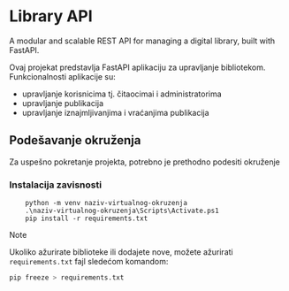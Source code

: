 # Library API
A modular and scalable REST API for managing a digital library, built with FastAPI.

Ovaj projekat predstavlja FastAPI aplikaciju za upravljanje bibliotekom. Funkcionalnosti aplikacije su: 
 - upravljanje korisnicima tj. čitaocimai i administratorima 
 - upravljanje publikacija
 - upravljanje iznajmljivanjima i vraćanjima publikacija

## Podešavanje okruženja
Za uspešno pokretanje projekta, potrebno je prethodno podesiti okruženje 
### Instalacija zavisnosti
```{python}
    python -m venv naziv-virtualnog-okruzenja
    .\naziv-virtualnog-okruzenja\Scripts\Activate.ps1
    pip install -r requirements.txt
```

> [!NOTE]  
> Ukoliko ažurirate biblioteke ili dodajete nove, možete ažurirati `requirements.txt` fajl sledećom komandom:  
>  
> ```bash  
> pip freeze > requirements.txt  
> ```